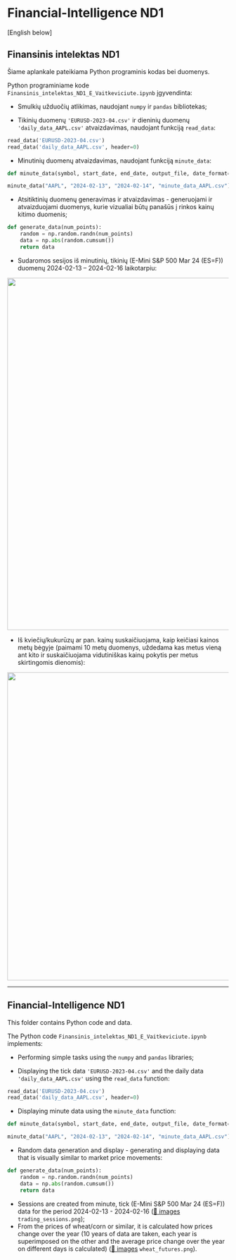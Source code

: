 # Financial-Intelligence ND1
[English below]
## Finansinis intelektas ND1

Šiame aplankale pateikiama Python programinis kodas bei duomenys.

Python programiniame kode `Finansinis_intelektas_ND1_E_Vaitkeviciute.ipynb` įgyvendinta:
  
- Smulkių užduočių atlikimas, naudojant `numpy` ir `pandas` bibliotekas;

- Tikinių duomenų `'EURUSD-2023-04.csv'` ir dieninių duomenų `'daily_data_AAPL.csv'` atvaizdavimas, naudojant funkciją `read_data`:

```python
read_data('EURUSD-2023-04.csv')
read_data('daily_data_AAPL.csv', header=0)
```

- Minutinių duomenų atvaizdavimas, naudojant funkciją `minute_data`:

```python
def minute_data(symbol, start_date, end_date, output_file, date_format='%Y-%m-%d %H:%M:%S%z')

minute_data("AAPL", "2024-02-13", "2024-02-14", "minute_data_AAPL.csv")
```

- Atsitiktinių duomenų generavimas ir atvaizdavimas - generuojami ir atvaizduojami duomenys, kurie vizualiai būtų panašūs į rinkos kainų kitimo duomenis;

```python
def generate_data(num_points):
    random = np.random.randn(num_points)
    data = np.abs(random.cumsum())
    return data
```

- Sudaromos sesijos iš minutinių, tikinių (E-Mini S&P 500 Mar 24 (ES=F)) duomenų 2024-02-13 – 2024-02-16 laikotarpiu:

<img src="https://github.com/user-attachments/assets/564676e1-6466-43ea-a253-bcf87c689c51" width="800"/>

- Iš kviečių/kukurūzų ar pan. kainų suskaičiuojama, kaip keičiasi kainos metų bėgyje (paimami 10 metų duomenys, uždedama kas metus vieną ant kito ir suskaičiuojama vidutiniškas kainų pokytis per metus skirtingomis dienomis):

<img src="https://github.com/user-attachments/assets/7efba5cc-94b5-40c1-bc39-3c284dab1331" width="700"/>

-------------
## Financial-Intelligence ND1
This folder contains Python code and data.

The Python code `Finansinis_intelektas_ND1_E_Vaitkeviciute.ipynb` implements:
  
- Performing simple tasks using the `numpy` and `pandas` libraries;

- Displaying the tick data `'EURUSD-2023-04.csv'` and the daily data `'daily_data_AAPL.csv'` using the `read_data` function:

```python
read_data('EURUSD-2023-04.csv')
read_data('daily_data_AAPL.csv', header=0)
```

- Displaying minute data using the `minute_data` function:

```python
def minute_data(symbol, start_date, end_date, output_file, date_format='%Y-%m-%d %H:%M:%S%z')

minute_data("AAPL", "2024-02-13", "2024-02-14", "minute_data_AAPL.csv")
```

- Random data generation and display - generating and displaying data that is visually similar to market price movements:

```python
def generate_data(num_points):
    random = np.random.randn(num_points)
    data = np.abs(random.cumsum())
    return data
```

- Sessions are created from minute, tick (E-Mini S&P 500 Mar 24 (ES=F)) data for the period 2024-02-13 - 2024-02-16 ([📁 images](https://github.com/evelinavait/Financial-Intelligence/tree/76480a4fa3dc1609179c899a7eb0b64abf95c1fa/ND1/images) `trading_sessions.png`);
- From the prices of wheat/corn or similar, it is calculated how prices change over the year (10 years of data are taken, each year is superimposed on the other and the average price change over the year on different days is calculated) ([📁 images](https://github.com/evelinavait/Financial-Intelligence/tree/76480a4fa3dc1609179c899a7eb0b64abf95c1fa/ND1/images) `wheat_futures.png`).


